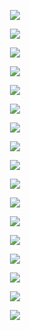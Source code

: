 <p align="center"> <img src=f"figs/DLGN_5_32_all_epochs_figs/all_figs/K2_epoch.png" /> </p>
<p align="center"> <img src=f"figs/DLGN_5_32_all_epochs_figs/all_figs/K2_step.png" /> </p>
<p align="center"> <img src=f"figs/DLGN_5_32_all_epochs_figs/all_figs/K3_epoch.png" /> </p>
<p align="center"> <img src=f"figs/DLGN_5_32_all_epochs_figs/all_figs/K3_step.png" /> </p>
<p align="center"> <img src=f"figs/DLGN_5_32_all_epochs_figs/all_figs/K_epoch.png" /> </p>
<p align="center"> <img src=f"figs/DLGN_5_32_all_epochs_figs/all_figs/K_step.png" /> </p>
<p align="center"> <img src=f"figs/DLGN_5_32_all_epochs_figs/all_figs/loss_step.png" /> </p>
<p align="center"> <img src=f"figs/DLGN_5_32_all_epochs_figs/all_figs/Run_1_epoch.png" /> </p>
<p align="center"> <img src=f"figs/DLGN_5_32_all_epochs_figs/all_figs/Run_1_step.png" /> </p>
<p align="center"> <img src=f"figs/DLGN_5_32_all_epochs_figs/all_figs/Run_2_epoch.png" /> </p>
<p align="center"> <img src=f"figs/DLGN_5_32_all_epochs_figs/all_figs/Run_2_step.png" /> </p>
<p align="center"> <img src=f"figs/DLGN_5_32_all_epochs_figs/all_figs/Run_3_epoch.png" /> </p>
<p align="center"> <img src=f"figs/DLGN_5_32_all_epochs_figs/all_figs/Run_3_step.png" /> </p>
<p align="center"> <img src=f"figs/DLGN_5_32_all_epochs_figs/all_figs/Run_4_epoch.png" /> </p>
<p align="center"> <img src=f"figs/DLGN_5_32_all_epochs_figs/all_figs/Run_4_step.png" /> </p>
<p align="center"> <img src=f"figs/DLGN_5_32_all_epochs_figs/all_figs/Run_5_epoch.png" /> </p>
<p align="center"> <img src=f"figs/DLGN_5_32_all_epochs_figs/all_figs/Run_5_step.png" /> </p>
